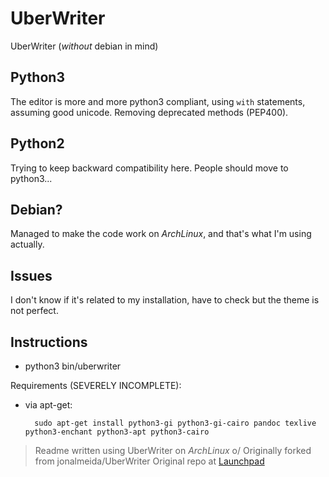 UberWriter
==========
UberWriter (*without* debian in mind)

## Python3 ##
The editor is more and more python3 compliant, using `with` statements, assuming good unicode. Removing deprecated methods (PEP400).

## Python2 ##
Trying to keep backward compatibility here. People should move to python3...

## Debian? ##
Managed to make the code work on *ArchLinux*, and that's what I'm using actually.

## Issues ##
I don't know if it's related to my installation, have to check but the theme is not perfect.

## Instructions ##
- python3 bin/uberwriter

Requirements (SEVERELY INCOMPLETE):
- via apt-get:

		sudo apt-get install python3-gi python3-gi-cairo pandoc texlive python3-enchant python3-apt python3-cairo

> Readme written using UberWriter on *ArchLinux* o/
> Originally forked from jonalmeida/UberWriter
> Original repo at [Launchpad](https://launchpad.net/uberwriter)
